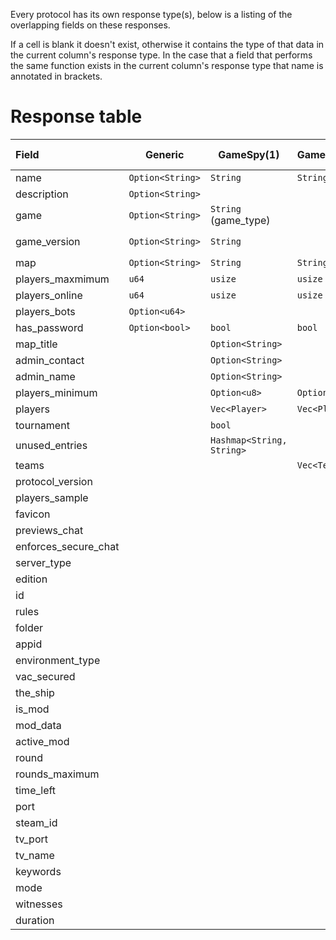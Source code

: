 Every protocol has its own response type(s), below is a listing of the overlapping fields on these responses.

If a cell is blank it doesn't exist, otherwise it contains the type of that data in the current column's response type.
In the case that a field that performs the same function exists in the current column's response type that name is annotated in brackets.

# Response table

| Field                | Generic          | GameSpy(1)                | GameSpy(2)    | GameSpy(3)                | Minecraft(Java)         | Minecraft(Bedrock)             | Valve                            | Quake                     | Proprietary: FFOW | Proprietary: TheShip     |
|:---------------------|------------------|---------------------------|---------------|---------------------------|-------------------------|--------------------------------|----------------------------------|---------------------------|-------------------|--------------------------|
| name                 | `Option<String>` | `String`                  | `String`      | `String`                  |                         | `String`                       | `String`                         | `String`                  | `String`          | `String`                 |
| description          | `Option<String>` |                           |               |                           | `String`                |                                |                                  |                           | `String`          |                          |
| game                 | `Option<String>` | `String` (game_type)      |               | `String` (game_type)      |                         | `Option<GameMode>` (game_mode) | `String`                         |                           | `String`          | `String`                 |
| game_version         | `Option<String>` | `String`                  |               | `String`                  | `String` (version_name) |                                | `String` (version)               | `String` (version)        | `String`          | `String`                 |
| map                  | `Option<String>` | `String`                  | `String`      | `String`                  |                         | `Option<String>`               | `String`                         | `String`                  | `String`          | `String`                 |
| players_maxmimum     | `u64`            | `usize`                   | `usize`       | `usize`                   | `u32`                   | `u32`                          | `u8`                             | `u8`                      | `u8`              | `u8`                     |
| players_online       | `u64`            | `usize`                   | `usize`       | `usize`                   | `u32`                   | `u32`                          | `u8`                             | `u8`                      | `u8`              | `u8`                     |
| players_bots         | `Option<u64>`    |                           |               |                           |                         |                                | `u8`                             |                           |                   | `u8`                     |
| has_password         | `Option<bool>`   | `bool`                    | `bool`        | `bool`                    |                         |                                | `bool`                           |                           | `bool`            | `bool`                   |
| map_title            |                  | `Option<String>`          |               |                           |                         |                                |                                  |                           |                   |                          |
| admin_contact        |                  | `Option<String>`          |               |                           |                         |                                |                                  |                           |                   |                          |
| admin_name           |                  | `Option<String>`          |               |                           |                         |                                |                                  |                           |                   |                          |
| players_minimum      |                  | `Option<u8>`              | `Option<u8>`  | `Option<u8>`              |                         |                                |                                  |                           |                   |                          |
| players              |                  | `Vec<Player>`             | `Vec<Player>` | `Vec<Player>`             |                         |                                | `Option<Vec<ServerPlayer>>`      | `Vec<P>`                  |                   | `Vec<TheShipPlayer>`     |
| tournament           |                  | `bool`                    |               | `bool`                    |                         |                                |                                  |                           |                   |                          |
| unused_entries       |                  | `Hashmap<String, String>` |               | `HashMap<String, String>` |                         |                                | `Option<ExtraData>` (extra_data) | `HashMap<String, String>` |                   |                          |
| teams                |                  |                           | `Vec<Team>`   | `Vec<Team>`               |                         |                                |                                  |                           |                   |                          |
| protocol_version     |                  |                           |               |                           | `i32`                   | `String`                       | `u8`                             |                           | `u8`              | `u8`                     |
| players_sample       |                  |                           |               |                           | `Option<Vec<Player>>`   |                                |                                  |                           |                   |                          |
| favicon              |                  |                           |               |                           | `Option<String>`        |                                |                                  |                           |                   |                          |
| previews_chat        |                  |                           |               |                           | `Option<bool>`          |                                |                                  |                           |                   |                          |
| enforces_secure_chat |                  |                           |               |                           | `Option<bool>`          |                                |                                  |                           |                   |                          |
| server_type          |                  |                           |               |                           | `Server`                | `Server`                       | `Server`                         |                           |                   | `Server`                 |
| edition              |                  |                           |               |                           |                         | `String`                       |                                  |                           |                   |                          |
| id                   |                  |                           |               |                           |                         | `String`                       |                                  |                           |                   |                          |
| rules                |                  |                           |               |                           |                         |                                | `Option<HashMap<String,String>>` |                           |                   | `HashMap<String,String>` |
| folder               |                  |                           |               |                           |                         |                                | `String`                         |                           |                   |                          |
| appid                |                  |                           |               |                           |                         |                                | `u32`                            |                           |                   |                          |
| environment_type     |                  |                           |               |                           |                         |                                | `Environment`                    |                           | `Environment`     |                          |
| vac_secured          |                  |                           |               |                           |                         |                                | `bool`                           |                           | `bool`            | `bool`                   |
| the_ship             |                  |                           |               |                           |                         |                                | `Option<TheShip>`                |                           |                   |                          |
| is_mod               |                  |                           |               |                           |                         |                                | `bool`                           |                           |                   |                          |
| mod_data             |                  |                           |               |                           |                         |                                | `Option<ModData>`                |                           |                   |                          |
| active_mod           |                  |                           |               |                           |                         |                                |                                  |                           | `String`          |                          |
| round                |                  |                           |               |                           |                         |                                |                                  |                           | `u8`              |                          |
| rounds_maximum       |                  |                           |               |                           |                         |                                |                                  |                           | `u8`              |                          |
| time_left            |                  |                           |               |                           |                         |                                |                                  |                           | `u16`             |                          |
| port                 |                  |                           |               |                           |                         |                                |                                  |                           |                   | `Option<u16>`            |
| steam_id             |                  |                           |               |                           |                         |                                |                                  |                           |                   | `Option<u64>`            |
| tv_port              |                  |                           |               |                           |                         |                                |                                  |                           |                   | `Option<u16>`            |
| tv_name              |                  |                           |               |                           |                         |                                |                                  |                           |                   | `Option<String>`         |
| keywords             |                  |                           |               |                           |                         |                                |                                  |                           |                   | `Option<string>`         |
| mode                 |                  |                           |               |                           |                         |                                |                                  |                           |                   | `u8`                     |
| witnesses            |                  |                           |               |                           |                         |                                |                                  |                           |                   | `u8`                     |
| duration             |                  |                           |               |                           |                         |                                |                                  |                           |                   | `u8`                     |

